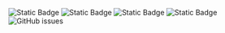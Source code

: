 ![Static Badge](https://img.shields.io/badge/blacklists-61-000000) ![Static Badge](https://img.shields.io/badge/blacklisted-3004244-cc0000) ![Static Badge](https://img.shields.io/badge/whitelisted-2252-00CC00) ![Static Badge](https://img.shields.io/badge/streaming_blacklist-28107-000000) ![GitHub issues](https://img.shields.io/github/issues/fabriziosalmi/blacklists)

